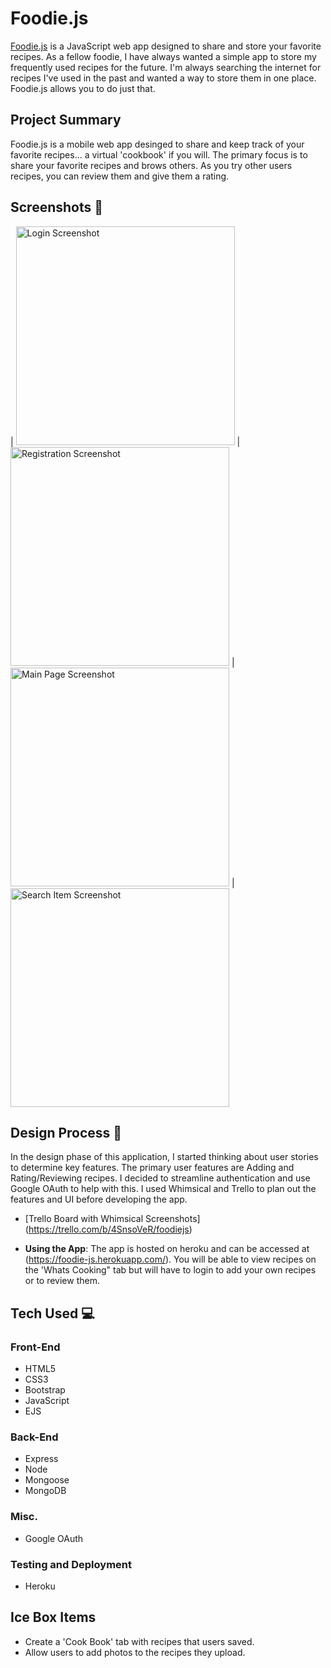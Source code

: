 # Foodie.js

[Foodie.js](https://foodie-js.herokuapp.com/) is a JavaScript web app designed to share and store your favorite recipes. As a fellow foodie, I have always wanted a simple app to store my frequently used recipes for the future. I'm always searching the internet for recipes I've used in the past and wanted a way to store them in one place. Foodie.js allows you to do just that.

## Project Summary

Foodie.js is a mobile web app desinged to share and keep track of your favorite recipes... a virtual 'cookbook' if you will. The primary focus is to share your favorite recipes and brows others. As you try other users recipes, you can review them and give them a rating.

## Screenshots 📸

| <img alt="Login Screenshot" src="public/design/login.png" width="350"> | <img alt="Registration Screenshot" src="public/design/registration.png" width="350"> | <img alt="Main Page Screenshot" src="public/design/home.png" width="350"> | <img alt="Search Item Screenshot" src="public/design/searchitem.png" width="350">

## Design Process 📐

In the design phase of this application, I started thinking about user stories to determine key features. The primary user features are Adding and Rating/Reviewing recipes. I decided to streamline authentication and use Google OAuth to help with this. I used Whimsical and Trello to plan out the features and UI before developing the app.

- [Trello Board with Whimsical Screenshots] (https://trello.com/b/4SnsoVeR/foodiejs)

- **Using the App**: The app is hosted on heroku and can be accessed at (https://foodie-js.herokuapp.com/). You will be able to view recipes on the 'Whats Cooking" tab but will have to login to add your own recipes or to review them.

## Tech Used 💻

### Front-End

- HTML5
- CSS3
- Bootstrap
- JavaScript
- EJS

### Back-End

- Express
- Node
- Mongoose
- MongoDB

### Misc.

- Google OAuth

### Testing and Deployment

- Heroku

## Ice Box Items

- Create a 'Cook Book' tab with recipes that users saved.
- Allow users to add photos to the recipes they upload.
